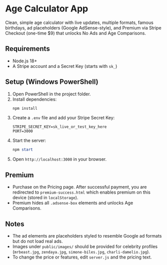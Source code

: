 # Age Calculator App

Clean, simple age calculator with live updates, multiple formats, famous birthdays, ad placeholders (Google AdSense-style), and Premium via Stripe Checkout (one-time $9) that unlocks No Ads and Age Comparisons.

## Requirements
- Node.js 18+
- A Stripe account and a Secret Key (starts with `sk_`)

## Setup (Windows PowerShell)
1. Open PowerShell in the project folder.
2. Install dependencies:
   ```powershell
   npm install
   ```
3. Create a `.env` file and add your Stripe Secret Key:
   ```
   STRIPE_SECRET_KEY=sk_live_or_test_key_here
   PORT=3000
   ```
4. Start the server:
   ```powershell
   npm start
   ```
5. Open `http://localhost:3000` in your browser.

## Premium
- Purchase on the Pricing page. After successful payment, you are redirected to `premium-success.html` which enables premium on this device (stored in `localStorage`).
- Premium hides all `.adsense-box` elements and unlocks Age Comparisons.

## Notes
- The ad elements are placeholders styled to resemble Google ad formats but do not load real ads.
- Images under `public/images/` should be provided for celebrity profiles (`mrbeast.jpg`, `zendaya.jpg`, `simone-biles.jpg`, `charli-damelio.jpg`).
- To change the price or features, edit `server.js` and the pricing text.
